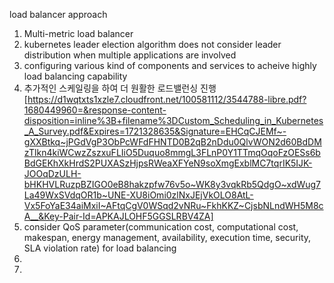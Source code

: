 load balancer approach

1. Multi-metric load balancer
2. kubernetes leader election algorithm does not consider leader distribution when multiple applications are involved
3. configuring various kind of components and services to acheive highly load balancing capability
4. 추가적인 스케일링을 하여 더 원활한 로드밸런싱 진행[https://d1wqtxts1xzle7.cloudfront.net/100581112/3544788-libre.pdf?1680449960=&response-content-disposition=inline%3B+filename%3DCustom_Scheduling_in_Kubernetes_A_Survey.pdf&Expires=1721328635&Signature=EHCqCJEMf~-gXXBtkq~jPGdVgP3ObPcWFdFHNTD0B2qB2nDdu0QlvWON2d60BdDMzTlkn4kiWCwzZszxuFLIiO5Duquo8mmgL3FLnP0Y1TTmqOqoFzOESs6bBdGEKhXkHrdS2PUXASzHjpsRWeaXFYeN9soXmgExblMC7tqrIK5IJK-JOOqDzULH-bHKHVLRuzpBZIGO0eB8hakzpfw76v5o~WK8y3vqkRb5QdgO~xdWug7La49WxSVdqOR1b~UNE-XU8iOmi0zlNxJEjVkOLO8AtL-Vx5FoYaE34aiMxiI~AFtqCgV0WSqd2vNRu~FkhKKZ~CjsbNLndWH5M8cA__&Key-Pair-Id=APKAJLOHF5GGSLRBV4ZA]
5. consider QoS parameter(communication cost, computational cost, makespan, energy management, availability, execution time, security, SLA violation rate) for load balancing
6. 
7. 